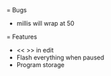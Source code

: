 = Bugs
* millis will wrap at 50

= Features
* << >> in edit
* Flash everything when paused
* Program storage
